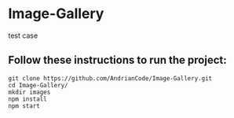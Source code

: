 # Image-Gallery
test case

## Follow these instructions to run the project:
```
git clone https://github.com/AndrianCode/Image-Gallery.git
cd Image-Gallery/
mkdir images
npm install
npm start
```
